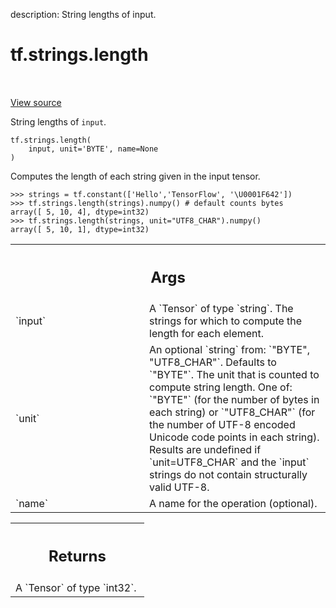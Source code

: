 description: String lengths of input.

<div itemscope itemtype="http://developers.google.com/ReferenceObject">
<meta itemprop="name" content="tf.strings.length" />
<meta itemprop="path" content="Stable" />
</div>

# tf.strings.length

<!-- Insert buttons and diff -->

<table class="tfo-notebook-buttons tfo-api nocontent" align="left">

</table>

<a target="_blank" class="external" href="/code/stable/tensorflow/python/ops/string_ops.py">View source</a>



String lengths of `input`.

<pre class="devsite-click-to-copy prettyprint lang-py tfo-signature-link">
<code>tf.strings.length(
    input, unit=&#x27;BYTE&#x27;, name=None
)
</code></pre>



<!-- Placeholder for "Used in" -->

Computes the length of each string given in the input tensor.

```
>>> strings = tf.constant(['Hello','TensorFlow', '\U0001F642'])
>>> tf.strings.length(strings).numpy() # default counts bytes
array([ 5, 10, 4], dtype=int32)
>>> tf.strings.length(strings, unit="UTF8_CHAR").numpy()
array([ 5, 10, 1], dtype=int32)
```

<!-- Tabular view -->
 <table class="responsive fixed orange">
<colgroup><col width="214px"><col></colgroup>
<tr><th colspan="2"><h2 class="add-link">Args</h2></th></tr>

<tr>
<td>
`input`
</td>
<td>
A `Tensor` of type `string`.
The strings for which to compute the length for each element.
</td>
</tr><tr>
<td>
`unit`
</td>
<td>
An optional `string` from: `"BYTE", "UTF8_CHAR"`. Defaults to `"BYTE"`.
The unit that is counted to compute string length.  One of: `"BYTE"` (for
the number of bytes in each string) or `"UTF8_CHAR"` (for the number of UTF-8
encoded Unicode code points in each string).  Results are undefined
if `unit=UTF8_CHAR` and the `input` strings do not contain structurally
valid UTF-8.
</td>
</tr><tr>
<td>
`name`
</td>
<td>
A name for the operation (optional).
</td>
</tr>
</table>



<!-- Tabular view -->
 <table class="responsive fixed orange">
<colgroup><col width="214px"><col></colgroup>
<tr><th colspan="2"><h2 class="add-link">Returns</h2></th></tr>
<tr class="alt">
<td colspan="2">
A `Tensor` of type `int32`.
</td>
</tr>

</table>

